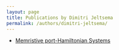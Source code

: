 ```yaml
---
layout: page
title: Publications by Dimitri Jeltsema
permalink: /authors/dimitri-jeltsema/
---
```


- [Memristive port-Hamiltonian Systems](../../memristive-port-hamiltonian-systems)


